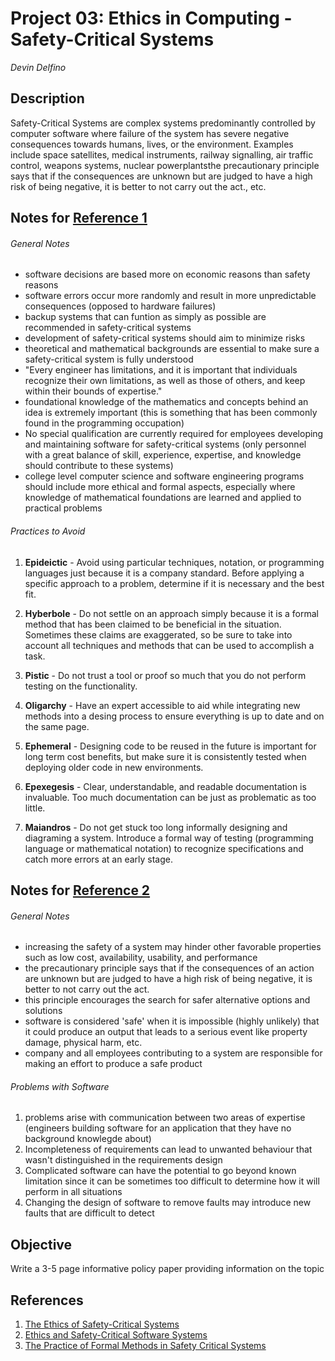 Project 03: Ethics in Computing - Safety-Critical Systems
=========================================================
*Devin Delfino*

Description
-----------
Safety-Critical Systems are complex systems predominantly controlled by computer software where failure of the system has severe negative consequences towards humans, lives, or the environment. Examples include space satellites, medical instruments, railway signalling, air traffic control, weapons systems, nuclear powerplantsthe precautionary principle says that if the consequences are unknown but are judged to have a high risk of being negative, it is better to not carry out the act., etc.

Notes for [Reference 1](http://cacm.acm.org/magazines/2000/4/7692-the-ethics-of-safety-critical-systems/fulltext)
-----------------------
###### General Notes

* software decisions are based more on economic reasons than safety reasons
* software errors occur more randomly and result in more unpredictable consequences (opposed to hardware failures)
* backup systems that can funtion as simply as possible are recommended in safety-critical systems
* development of safety-critical systems should aim to minimize risks
* theoretical and mathematical backgrounds are essential to make sure a safety-critical system is fully understood
* "Every engineer has limitations, and it is important that individuals recognize their own limitations, as well as those of others, and keep within their bounds of expertise."
* foundational knowledge of the mathematics and concepts behind an idea is extremely important (this is something that has been commonly found in the programming occupation)
* No special qualification are currently required for employees developing and maintaining software for safety-critical systems (only personnel with a great balance of skill, experience, expertise, and knowledge should contribute to these systems)
* college level computer science and software engineering programs should include more ethical and formal aspects, especially where knowledge of mathematical foundations are learned and applied to practical problems

###### Practices to Avoid

1. **Epideictic** - Avoid using particular techniques, notation, or programming languages just because it is a company standard. Before applying a specific approach to a problem, determine if it is necessary and the best fit.

2. **Hyberbole** - Do not settle on an approach simply because it is a formal method that has been claimed to be beneficial in the situation. Sometimes these claims are exaggerated, so be sure to take into account all techniques and methods that can be used to accomplish a task.

3. **Pistic** - Do not trust a tool or proof so much that you do not perform testing on the functionality.

4. **Oligarchy** - Have an expert accessible to aid while integrating new methods into a desing process to ensure everything is up to date and on the same page.

5. **Ephemeral** - Designing code to be reused in the future is important for long term cost benefits, but make sure it is consistently tested when deploying older code in new environments.

6. **Epexegesis** - Clear, understandable, and readable documentation is invaluable. Too much documentation can be just as problematic as too little.

7. **Maiandros** - Do not get stuck too long informally designing and diagraming a system. Introduce a formal way of testing (programming language or mathematical notation) to recognize specifications and catch more errors at an early stage.


Notes for [Reference 2](http://www.idt.mdh.se/utbildning/exjobb/files/TR0358.pdf)
-----------------------
###### General Notes

* increasing the safety of a system may hinder other favorable properties such as low cost, availability, usability, and performance
* the precautionary principle says that if the consequences of an action are unknown but are judged to have a high risk of being negative, it is better to not carry out the act.
* this principle encourages the search for safer alternative options and solutions
* software is considered 'safe' when it is impossible (highly unlikely) that it could produce an output that leads to a serious event like property damage, physical harm, etc.
* company and all employees contributing to a system are responsible for making an effort to produce a safe product

###### Problems with Software

1. problems arise with communication between two areas of expertise (engineers building software for an application that they have no background knowlegde about)
2. Incompleteness of requirements can lead to unwanted behaviour that wasn't distinguished in the requirements design
3. Complicated software can have the potential to go beyond known limitation since it can be sometimes too difficult to determine how it will perform in all situations
4. Changing the design of software to remove faults may introduce new faults that are difficult to detect


Objective
---------
Write a 3-5 page informative policy paper providing information on the topic

References
----------
1. [The Ethics of Safety-Critical Systems](http://cacm.acm.org/magazines/2000/4/7692-the-ethics-of-safety-critical-systems/fulltext)
2. [Ethics and Safety-Critical Software Systems](http://www.idt.mdh.se/utbildning/exjobb/files/TR0358.pdf)
3. [The Practice of Formal Methods in Safety Critical Systems](http://citeseerx.ist.psu.edu/viewdoc/download;jsessionid=9EE7121EDD335BFC49DD51DCDB425645?doi=10.1.1.52.3629&rep=rep1&type=pdf)